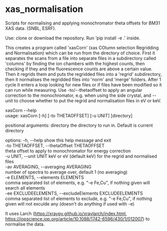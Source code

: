 # xas_normalisation
Scripts for normalising and applying monochromator theta offsets for BM31 XAS data. (SNBL, ESRF).

Use: clone or download the repository. Run 'pip install -e .' inside. 

This creates a program called 'xasCorn' (xas COlumn selection Regridding and Normalisation) which can be run from the directory of choice. First it separates the scans from a file into separate files in a subdirectory called 'columns' by finding the ion chambers with the highest counts, then checking if they and the fluorescence counts are above a certain value. Then it regrids them and puts the regridded files into a 'regrid' subdirectory, then it normalises the regridded files into 'norm' and 'merge' folders. After 1 cycle it enters a loop looking for new files or if files have been modified so it can run while measuring. Use -to/--thetaoffset to apply an angular correction to the monochromator, e.g. when using the side crystal, and --unit to choose whether to put the regrid and normalisation files in eV or keV.

xasCorn --help<br>
usage: xasCorn [-h] [-to THETAOFFSET] [-u UNIT] [directory]

positional arguments:
  directory             the directory to run in. Default is current directory

options:
  -h, --help            show this help message and exit<br>
  -to THETAOFFSET, --thetaOffset THETAOFFSET<br>
                        theta offset to apply to monochromator for energy correction<br>
  -u UNIT, --unit UNIT  keV or eV (default keV) for the regrid and normalised files<br>
  -av AVERAGING, --averaging AVERAGING<br>
                        number of spectra to average over, default 1 (no averaging)<br>
  -e ELEMENTS, --elements ELEMENTS<br>
                        comma separated list of elements, e.g. "-e Fe,Cu", if nothing given will search all elements<br>
  -ee EXCLUDEELEMENTS, --excludeElements EXCLUDEELEMENTS<br>
                        comma separated list of elements to exclude, e.g. "-e Fe,Cu", if nothing given will not
                        exculde any (doesn't do anything if used with -e)<br>

It uses Larch (https://xraypy.github.io/xraylarch/index.html, https://iopscience.iop.org/article/10.1088/1742-6596/430/1/012007) to normalise the data.
